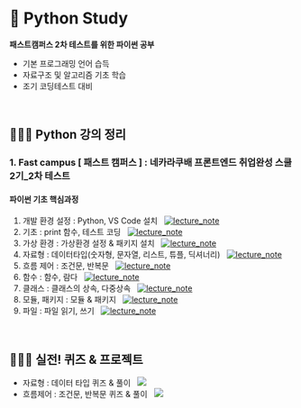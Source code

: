 # 🐍 Python Study
**패스트캠퍼스 2차 테스트를 위한 파이썬 공부**
- 기본 프로그래밍 언어 습득
- 자료구조 및 알고리즘 기초 학습
- 조기 코딩테스트 대비

<br/>

## 👩🏻‍🏫 Python 강의 정리
### 1. Fast campus [ 패스트 캠퍼스 ] : 네카라쿠배 프론트엔드 취업완성 스쿨 2기_2차 테스트
#### 파이썬 기초 핵심과정
1. 개발 환경 설정 : Python, VS Code 설치 &nbsp; [![lecture_note](https://img.shields.io/badge/-강의%20정리%20노트-green)](https://www.notion.so/54a327880ea64e0dbaeaf8b15025c914)
2. 기초 : print 함수, 테스트 코딩 &nbsp; [![lecture_note](https://img.shields.io/badge/-강의%20정리%20노트-green)](https://www.notion.so/2d307483d77a4f67b9783af007f80d5f)
3. 가상 환경 : 가상환경 설정 & 패키지 설치 &nbsp; [![lecture_note](https://img.shields.io/badge/-강의%20정리%20노트-green)](https://www.notion.so/72cde89558a84e06b138df0e754cc90a)
4. 자료형 : 데이터타입(숫자형, 문자열, 리스트, 튜플, 딕셔너리) &nbsp; [![lecture_note](https://img.shields.io/badge/-강의%20정리%20노트-green)](https://www.notion.so/153c4ee404a94ce9a48ee6169a80ce1b)
5. 흐름 제어 : 조건문, 반복문 &nbsp; [![lecture_note](https://img.shields.io/badge/-강의%20정리%20노트-green)](https://www.notion.so/4e140ed56eb14c1c876eeadf91adf680)
7. 함수 : 함수, 람다 &nbsp; [![lecture_note](https://img.shields.io/badge/-강의%20정리%20노트-green)](https://www.notion.so/7ac96f7b464f4e9e9c4b324f1f9a81ab)
8. 클래스 : 클래스의 상속, 다중상속 &nbsp; [![lecture_note](https://img.shields.io/badge/-강의%20정리%20노트-green)](https://www.notion.so/85bccbac59e74e239d33d58b37313148)
9. 모듈, 패키지 : 모듈 & 패키지 &nbsp; [![lecture_note](https://img.shields.io/badge/-강의%20정리%20노트-green)](https://www.notion.so/41c16adccbe943b3b380cf86d692a1d2)
10. 파일 : 파일 읽기, 쓰기 &nbsp; [![lecture_note](https://img.shields.io/badge/-강의%20정리%20노트-green)](https://www.notion.so/a2fee76beabd4ebd8e36fd3892fefee3)

<!--
11. 예외 &nbsp; [![lecture_note](https://img.shields.io/badge/-강의%20정리%20노트-green)]()
12. 외부파일 &nbsp; [![lecture_note](https://img.shields.io/badge/-강의%20정리%20노트-green)]()
13. DB &nbsp; [![lecture_note](https://img.shields.io/badge/-강의%20정리%20노트-green)]()
14. 프로젝트 &nbsp; [![lecture_note](https://img.shields.io/badge/-강의%20정리%20노트-green)]()

<br/>

#### 파이썬 심화

#### 자료구조 이론

-->
<br/>

## 👩🏻‍🎨 실전! 퀴즈 & 프로젝트
- 자료형 : 데이터 타입 퀴즈 & 풀이 &nbsp; [![](https://img.shields.io/badge/-코드%20보기-yellow)](https://www.notion.so/e5f4a20ce5e34331ac55531b786bdf52)
- 흐름제어 : 조건문, 반복문 퀴즈 & 풀이 &nbsp; [![](https://img.shields.io/badge/-코드%20보기-yellow)](https://www.notion.so/363c88faca8b4f4aa707c6a7d7f47760)

<!--
-  &nbsp; [![](https://img.shields.io/badge/-코드%20보기-yellow)]()
-  &nbsp; [![](https://img.shields.io/badge/-코드%20보기-yellow)]()
-  &nbsp; [![](https://img.shields.io/badge/-코드%20보기-yellow)]()
-->
